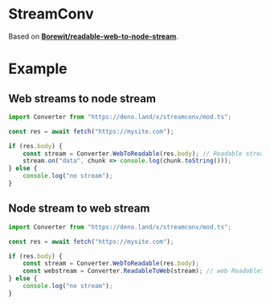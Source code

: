# StreamConv
Based on **[Borewit/readable-web-to-node-stream](https://github.com/Borewit/readable-web-to-node-stream)**.

# Example
## Web streams to node stream

```js
import Converter from "https://deno.land/x/streamconv/mod.ts";

const res = await fetch("https://mysite.com");

if (res.body) {
    const stream = Converter.WebToReadable(res.body); // Readable stream instance
    stream.on("data", chunk => console.log(chunk.toString()));
} else {
    console.log("no stream");
}
```

## Node stream to web stream

```js
import Converter from "https://deno.land/x/streamconv/mod.ts";

const res = await fetch("https://mysite.com");

if (res.body) {
    const stream = Converter.WebToReadable(res.body);
    const webstream = Converter.ReadableToWeb(stream); // web ReadableStream instance
} else {
    console.log("no stream");
}
```